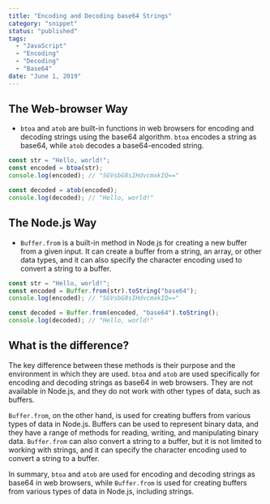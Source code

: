 ```yaml
---
title: "Encoding and Decoding base64 Strings"
category: "snippet"
status: "published"
tags:
  - "JavaScript"
  - "Encoding"
  - "Decoding"
  - "Base64"
date: "June 1, 2019"
---
```


## The Web-browser Way

- `btoa` and `atob` are built-in functions in web browsers for encoding and decoding strings using the base64 algorithm. `btoa` encodes a string as base64, while `atob` decodes a base64-encoded string.

```javascript
const str = "Hello, world!";
const encoded = btoa(str);
console.log(encoded); // "SGVsbG8sIHdvcmxkIQ=="

const decoded = atob(encoded);
console.log(decoded); // "Hello, world!"
```

## The Node.js Way

- `Buffer.from` is a built-in method in Node.js for creating a new buffer from a given input. It can create a buffer from a string, an array, or other data types, and it can also specify the character encoding used to convert a string to a buffer.

```javascript
const str = "Hello, world!";
const encoded = Buffer.from(str).toString("base64");
console.log(encoded); // "SGVsbG8sIHdvcmxkIQ=="

const decoded = Buffer.from(encoded, "base64").toString();
console.log(decoded); // "Hello, world!"
```

## What is the difference?

The key difference between these methods is their purpose and the environment in which they are used. `btoa` and `atob` are used specifically for encoding and decoding strings as base64 in web browsers. They are not available in Node.js, and they do not work with other types of data, such as buffers.

`Buffer.from`, on the other hand, is used for creating buffers from various types of data in Node.js. Buffers can be used to represent binary data, and they have a range of methods for reading, writing, and manipulating binary data. `Buffer.from` can also convert a string to a buffer, but it is not limited to working with strings, and it can specify the character encoding used to convert a string to a buffer.

In summary, `btoa` and `atob` are used for encoding and decoding strings as base64 in web browsers, while `Buffer.from` is used for creating buffers from various types of data in Node.js, including strings.
